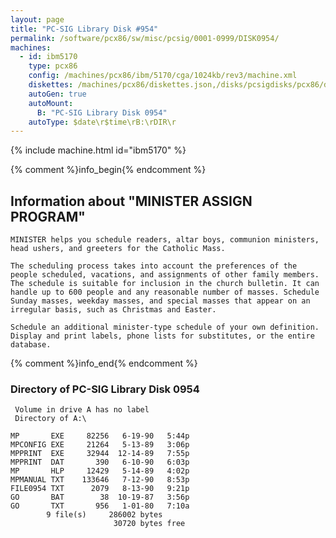 ```yaml
---
layout: page
title: "PC-SIG Library Disk #954"
permalink: /software/pcx86/sw/misc/pcsig/0001-0999/DISK0954/
machines:
  - id: ibm5170
    type: pcx86
    config: /machines/pcx86/ibm/5170/cga/1024kb/rev3/machine.xml
    diskettes: /machines/pcx86/diskettes.json,/disks/pcsigdisks/pcx86/diskettes.json
    autoGen: true
    autoMount:
      B: "PC-SIG Library Disk 0954"
    autoType: $date\r$time\rB:\rDIR\r
---
```


{% include machine.html id="ibm5170" %}

{% comment %}info_begin{% endcomment %}

## Information about "MINISTER ASSIGN PROGRAM"

    MINISTER helps you schedule readers, altar boys, communion ministers,
    head ushers, and greeters for the Catholic Mass.
    
    The scheduling process takes into account the preferences of the
    people scheduled, vacations, and assignments of other family members.
    The schedule is suitable for inclusion in the church bulletin. It can
    handle up to 600 people and any reasonable number of masses. Schedule
    Sunday masses, weekday masses, and special masses that appear on an
    irregular basis, such as Christmas and Easter.
    
    Schedule an additional minister-type schedule of your own definition.
    Display and print labels, phone lists for substitutes, or the entire
    database.
{% comment %}info_end{% endcomment %}


### Directory of PC-SIG Library Disk 0954

     Volume in drive A has no label
     Directory of A:\

    MP       EXE     82256   6-19-90   5:44p
    MPCONFIG EXE     21264   5-13-89   3:06p
    MPPRINT  EXE     32944  12-14-89   7:55p
    MPPRINT  DAT       390   6-10-90   6:03p
    MP       HLP     12429   5-14-89   4:02p
    MPMANUAL TXT    133646   7-12-90   8:53p
    FILE0954 TXT      2079   8-13-90   9:21p
    GO       BAT        38  10-19-87   3:56p
    GO       TXT       956   1-01-80   7:10a
            9 file(s)     286002 bytes
                           30720 bytes free
